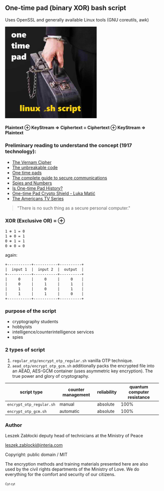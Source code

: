 ## One-time pad (binary XOR) bash script

Uses OpenSSL and generally available Linux tools (GNU coreutils, awk)

<img src="logo.jpg?raw=true" alt="logo" width="300" height="300"/>

#### Plaintext ⊕ KeyStream ⇒ Ciphertext = Ciphertext ⊕ KeyStream ⇒ Plaintext

### Preliminary reading to understand the concept (1917 technology):

* [The Vernam Cipher](https://www.cryptomuseum.com/crypto/vernam.htm)
* [The unbreakable code](https://www.cryptomuseum.com/crypto/otp/index.htm)
* [One time pads](https://en.wikibooks.org/wiki/Cryptography/One_time_pads)
* [The complete guide to secure communications](https://www.ciphermachinesandcryptology.com/papers/one_time_pad.pdf)
* [Spies and Numbers](https://www.ciphermachinesandcryptology.com/papers/spies_and_numbers.pdf)
* [Is One-time Pad History?](https://www.ciphermachinesandcryptology.com/papers/is_one_time_pad_history.pdf)
* [One-time Pad Crypto Shield - Luka Matić](https://web.archive.org/web/20230830124255/https://www.docdroid.net/file/view/iU5GwIS/document-pdf.pdf?e=1693402937&s=2d0e45df8e9d2dbd21c78006a5220eef)
* [The Americans TV Series](https://www.imdb.com/find/?q=The%20Americans%202013)

> "There is no such thing as a secure personal computer."

### XOR (Exclusive OR) = ⊕

```
1 ⊕ 1 = 0
1 ⊕ 0 = 1
0 ⊕ 1 = 1
0 ⊕ 0 = 0
```

again:

```
+-----------+-----------+----------+
|  input 1  |  input 2  |  output  |
+-----------+-----------+----------+
|     0     |     0     |     0    |
|     0     |     1     |     1    |
|     1     |     0     |     1    |
|     1     |     1     |     0    |
+-----------+-----------+----------+
```

### purpose of the script

* cryptography students
* hobbyists
* intelligence/counterintelligence services
* spies

### 2 types of script

1. `regular_otp/encrypt_otp_regular.sh` vanilla OTP technique.
2. `aead_otp/encrypt_otp_gcm.sh` additionally packs the encrypted file into an AEAD, AES-GCM container (uses asymmetric key encryption). The true power and glory of cryptography.

| script type | counter management | reliability | quantum computer resistance |
| --- | --- | --- | --- |
| `encrypt_otp_regular.sh` | manual | absolute | 100% |
| `encrypt_otp_gcm.sh` | automatic | absolute | 100% |

### Author

Leszek Zabłocki
deputy head of technicians at the Ministry of Peace

leszek.zablocki@interia.com

Copyright: public domain / MIT

The encryption methods and training materials presented here are also used by the civil rights departments of the Ministry of Love. We do everything for the comfort and security of our citizens.

<sub><sup>Cyt cyt</sup></sub>
